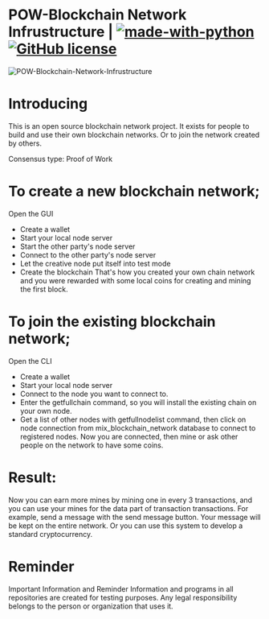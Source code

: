 # POW-Blockchain Network Infrustructure | [![made-with-python](https://img.shields.io/badge/Made%20with-Python-1f425f.svg)](https://www.python.org/) [![GitHub license](https://img.shields.io/github/license/Naereen/StrapDown.js.svg)](https://github.com/onuratakan/mix_blockchain_network/blob/master/LICENSE)
![POW-Blockchain-Network-Infrustructure](https://repository-images.githubusercontent.com/344505400/7896bd80-845a-11eb-845b-80aa34da8b21)

# Introducing
This is an open source blockchain network project. It exists for people to build and use their own blockchain networks. Or to join the network created by others.

Consensus type: Proof of Work
# To create a new blockchain network;

Open the GUI
* Create a wallet
* Start your local node server
* Start the other party's node server
* Connect to the other party's node server
* Let the creative node put itself into test mode
* Create the blockchain
That's how you created your own chain network and you were rewarded with some local coins for creating and mining the first block.

# To join the existing blockchain network;

Open the CLI
* Create a wallet
* Start your local node server
* Connect to the node you want to connect to.
* Enter the getfullchain command, so you will install the existing chain on your own node.
* Get a list of other nodes with getfullnodelist command, then click on node connection from mix_blockchain_network database to connect to registered nodes.
Now you are connected, then mine or ask other people on the network to have some coins.



# Result:
Now you can earn more mines by mining one in every 3 transactions, and you can use your mines for the data part of transaction transactions. For example, send a message with the send message button. Your message will be kept on the entire network. Or you can use this system to develop a standard cryptocurrency.


# Reminder
Important Information and Reminder Information and programs in all repositories are created for testing purposes. Any legal responsibility belongs to the person or organization that uses it.
